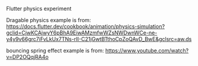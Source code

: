 Flutter physics experiment

Dragable physics example is from:
https://docs.flutter.dev/cookbook/animation/physics-simulation?gclid=CjwKCAjwyY6pBhA9EiwAMzmfwWZsNWDwnWCe-ne-y4y9v66grc7iFvLkUx7TNs-rII-C21jGwtBTthoCpZoQAvD_BwE&gclsrc=aw.ds

bouncing spring effect example is from:
https://www.youtube.com/watch?v=DP2OQqjRA4o
